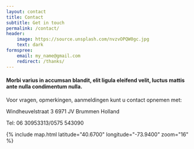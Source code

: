 ```yaml
---
layout: contact
title: Contact
subtitle: Get in touch
permalink: /contact/
header:
    image: https://source.unsplash.com/nvzvOPQW0gc.jpg
    text: dark
formspree:
    email: my_name@gmail.com
    redirect: /thanks/
---
```


#### Morbi varius in accumsan blandit, elit ligula eleifend velit, luctus mattis ante nulla condimentum nulla.

Voor vragen, opmerkingen, aanmeldingen kunt u contact opnemen met:

Windheuvelstraat 3
6971 JV Brummen
Holland

Tel: 06 30953313/0575 543090


{% include map.html latitude="40.6700" longitude="-73.9400" zoom="16" %}
